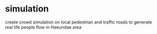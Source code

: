 # simulation
create crowd simulation on local pedestrian and traffic roads to generate real life people flow in Haeundae area 
